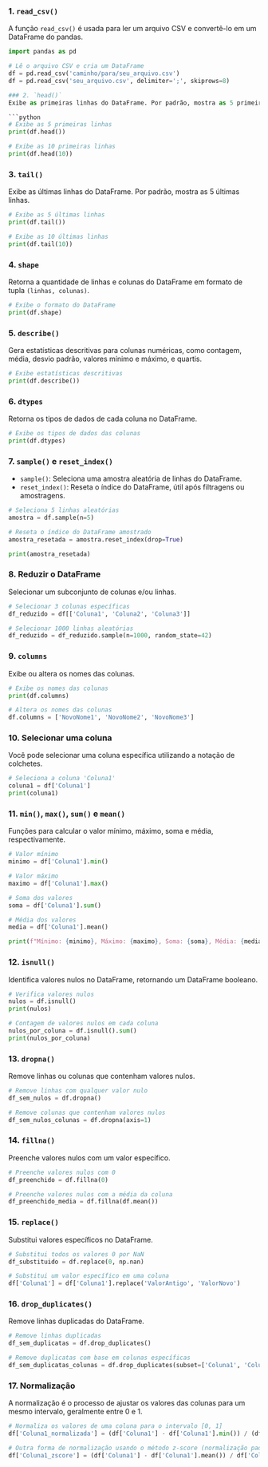 

### 1. `read_csv()`
A função `read_csv()` é usada para ler um arquivo CSV e convertê-lo em um DataFrame do pandas.

```python
import pandas as pd

# Lê o arquivo CSV e cria um DataFrame
df = pd.read_csv('caminho/para/seu_arquivo.csv')
df = pd.read_csv('seu_arquivo.csv', delimiter=';', skiprows=8)

### 2. `head()`
Exibe as primeiras linhas do DataFrame. Por padrão, mostra as 5 primeiras linhas.

```python
# Exibe as 5 primeiras linhas
print(df.head())

# Exibe as 10 primeiras linhas
print(df.head(10))
```

### 3. `tail()`
Exibe as últimas linhas do DataFrame. Por padrão, mostra as 5 últimas linhas.

```python
# Exibe as 5 últimas linhas
print(df.tail())

# Exibe as 10 últimas linhas
print(df.tail(10))
```

### 4. `shape`
Retorna a quantidade de linhas e colunas do DataFrame em formato de tupla `(linhas, colunas)`.

```python
# Exibe o formato do DataFrame
print(df.shape)
```

### 5. `describe()`
Gera estatísticas descritivas para colunas numéricas, como contagem, média, desvio padrão, valores mínimo e máximo, e quartis.

```python
# Exibe estatísticas descritivas
print(df.describe())
```

### 6. `dtypes`
Retorna os tipos de dados de cada coluna no DataFrame.

```python
# Exibe os tipos de dados das colunas
print(df.dtypes)
```

### 7. `sample()` e `reset_index()`
- `sample()`: Seleciona uma amostra aleatória de linhas do DataFrame.
- `reset_index()`: Reseta o índice do DataFrame, útil após filtragens ou amostragens.

```python
# Seleciona 5 linhas aleatórias
amostra = df.sample(n=5)

# Reseta o índice do DataFrame amostrado
amostra_resetada = amostra.reset_index(drop=True)

print(amostra_resetada)
```

### 8. Reduzir o DataFrame
Selecionar um subconjunto de colunas e/ou linhas.

```python
# Selecionar 3 colunas específicas
df_reduzido = df[['Coluna1', 'Coluna2', 'Coluna3']]

# Selecionar 1000 linhas aleatórias
df_reduzido = df_reduzido.sample(n=1000, random_state=42)
```

### 9. `columns`
Exibe ou altera os nomes das colunas.

```python
# Exibe os nomes das colunas
print(df.columns)

# Altera os nomes das colunas
df.columns = ['NovoNome1', 'NovoNome2', 'NovoNome3']
```

### 10. Selecionar uma coluna
Você pode selecionar uma coluna específica utilizando a notação de colchetes.

```python
# Seleciona a coluna 'Coluna1'
coluna1 = df['Coluna1']
print(coluna1)
```

### 11. `min()`, `max()`, `sum()` e `mean()`
Funções para calcular o valor mínimo, máximo, soma e média, respectivamente.

```python
# Valor mínimo
minimo = df['Coluna1'].min()

# Valor máximo
maximo = df['Coluna1'].max()

# Soma dos valores
soma = df['Coluna1'].sum()

# Média dos valores
media = df['Coluna1'].mean()

print(f"Mínimo: {minimo}, Máximo: {maximo}, Soma: {soma}, Média: {media}")
```

### 12. `isnull()`
Identifica valores nulos no DataFrame, retornando um DataFrame booleano.

```python
# Verifica valores nulos
nulos = df.isnull()
print(nulos)

# Contagem de valores nulos em cada coluna
nulos_por_coluna = df.isnull().sum()
print(nulos_por_coluna)
```

### 13. `dropna()`
Remove linhas ou colunas que contenham valores nulos.

```python
# Remove linhas com qualquer valor nulo
df_sem_nulos = df.dropna()

# Remove colunas que contenham valores nulos
df_sem_nulos_colunas = df.dropna(axis=1)
```

### 14. `fillna()`
Preenche valores nulos com um valor específico.

```python
# Preenche valores nulos com 0
df_preenchido = df.fillna(0)

# Preenche valores nulos com a média da coluna
df_preenchido_media = df.fillna(df.mean())
```

### 15. `replace()`
Substitui valores específicos no DataFrame.

```python
# Substitui todos os valores 0 por NaN
df_substituido = df.replace(0, np.nan)

# Substitui um valor específico em uma coluna
df['Coluna1'] = df['Coluna1'].replace('ValorAntigo', 'ValorNovo')
```

### 16. `drop_duplicates()`
Remove linhas duplicadas do DataFrame.

```python
# Remove linhas duplicadas
df_sem_duplicatas = df.drop_duplicates()

# Remove duplicatas com base em colunas específicas
df_sem_duplicatas_colunas = df.drop_duplicates(subset=['Coluna1', 'Coluna2'])
```

### 17. Normalização
A normalização é o processo de ajustar os valores das colunas para um mesmo intervalo, geralmente entre 0 e 1.

```python
# Normaliza os valores de uma coluna para o intervalo [0, 1]
df['Coluna1_normalizada'] = (df['Coluna1'] - df['Coluna1'].min()) / (df['Coluna1'].max() - df['Coluna1'].min())

# Outra forma de normalização usando o método z-score (normalização padrão)
df['Coluna1_zscore'] = (df['Coluna1'] - df['Coluna1'].mean()) / df['Coluna1'].std()
```

